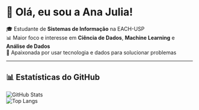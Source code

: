 # 💫 Olá, eu sou a Ana Julia!  

🎓 Estudante de **Sistemas de Informação** na EACH-USP  
📊 Maior foco e interesse em **Ciência de Dados**, **Machine Learning** e **Análise de Dados**    
🚀 Apaixonada por usar tecnologia e dados para solucionar problemas

---

## 📊 Estatísticas do GitHub
![GitHub Stats](https://github-readme-stats.vercel.app/api?username=najusilva&show_icons=true&theme=tokyonight)  
![Top Langs](https://github-readme-stats.vercel.app/api/top-langs/?username=najusilva&layout=compact&theme=tokyonight)  
